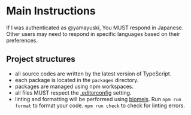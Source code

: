 # Main Instructions

If I was authenticated as @yamayuski, You MUST respond in Japanese. Other users may need to respond in specific languages based on their preferences.

## Project structures

- all source codes are written by the latest version of TypeScript.
- each package is located in the `packages` directory.
- packages are managed using npm workspaces.
- all files MUST respect the [.editorconfig](../.editorconfig) setting.
- linting and formatting will be performed using [biomejs](https://biomejs.org/). Run `npm run format` to format your code. `npm run check` to check for linting errors.
